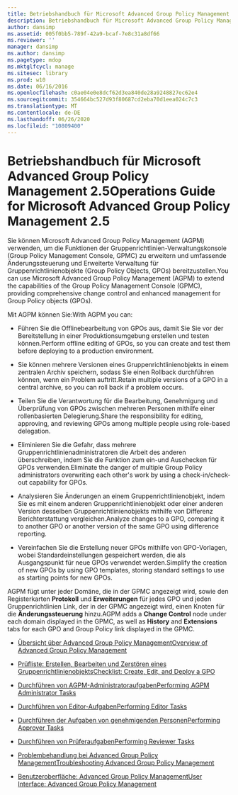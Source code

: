 ```yaml
---
title: Betriebshandbuch für Microsoft Advanced Group Policy Management 2.5
description: Betriebshandbuch für Microsoft Advanced Group Policy Management 2.5
author: dansimp
ms.assetid: 005f0bb5-789f-42a9-bcaf-7e8c31a8df66
ms.reviewer: ''
manager: dansimp
ms.author: dansimp
ms.pagetype: mdop
ms.mktglfcycl: manage
ms.sitesec: library
ms.prod: w10
ms.date: 06/16/2016
ms.openlocfilehash: c0ae04e0e8dcf62d3ea840de28a9248827ec62e4
ms.sourcegitcommit: 354664bc527d93f80687cd2eba70d1eea024c7c3
ms.translationtype: MT
ms.contentlocale: de-DE
ms.lasthandoff: 06/26/2020
ms.locfileid: "10809400"
---
```

# <span data-ttu-id="526fe-103">Betriebshandbuch für Microsoft Advanced Group Policy Management 2.5</span><span class="sxs-lookup"><span data-stu-id="526fe-103">Operations Guide for Microsoft Advanced Group Policy Management 2.5</span></span>


<span data-ttu-id="526fe-104">Sie können Microsoft Advanced Group Policy Management (AGPM) verwenden, um die Funktionen der Gruppenrichtlinien-Verwaltungskonsole (Group Policy Management Console, GPMC) zu erweitern und umfassende Änderungssteuerung und Erweiterte Verwaltung für Gruppenrichtlinienobjekte (Group Policy Objects, GPOs) bereitzustellen.</span><span class="sxs-lookup"><span data-stu-id="526fe-104">You can use Microsoft Advanced Group Policy Management (AGPM) to extend the capabilities of the Group Policy Management Console (GPMC), providing comprehensive change control and enhanced management for Group Policy objects (GPOs).</span></span>

<span data-ttu-id="526fe-105">Mit AGPM können Sie:</span><span class="sxs-lookup"><span data-stu-id="526fe-105">With AGPM you can:</span></span>

-   <span data-ttu-id="526fe-106">Führen Sie die Offlinebearbeitung von GPOs aus, damit Sie Sie vor der Bereitstellung in einer Produktionsumgebung erstellen und testen können.</span><span class="sxs-lookup"><span data-stu-id="526fe-106">Perform offline editing of GPOs, so you can create and test them before deploying to a production environment.</span></span>

-   <span data-ttu-id="526fe-107">Sie können mehrere Versionen eines Gruppenrichtlinienobjekts in einem zentralen Archiv speichern, sodass Sie einen Rollback durchführen können, wenn ein Problem auftritt.</span><span class="sxs-lookup"><span data-stu-id="526fe-107">Retain multiple versions of a GPO in a central archive, so you can roll back if a problem occurs.</span></span>

-   <span data-ttu-id="526fe-108">Teilen Sie die Verantwortung für die Bearbeitung, Genehmigung und Überprüfung von GPOs zwischen mehreren Personen mithilfe einer rollenbasierten Delegierung.</span><span class="sxs-lookup"><span data-stu-id="526fe-108">Share the responsibility for editing, approving, and reviewing GPOs among multiple people using role-based delegation.</span></span>

-   <span data-ttu-id="526fe-109">Eliminieren Sie die Gefahr, dass mehrere Gruppenrichtlinienadministratoren die Arbeit des anderen überschreiben, indem Sie die Funktion zum ein-und Auschecken für GPOs verwenden.</span><span class="sxs-lookup"><span data-stu-id="526fe-109">Eliminate the danger of multiple Group Policy administrators overwriting each other's work by using a check-in/check-out capability for GPOs.</span></span>

-   <span data-ttu-id="526fe-110">Analysieren Sie Änderungen an einem Gruppenrichtlinienobjekt, indem Sie es mit einem anderen Gruppenrichtlinienobjekt oder einer anderen Version desselben Gruppenrichtlinienobjekts mithilfe von Differenz Berichterstattung vergleichen.</span><span class="sxs-lookup"><span data-stu-id="526fe-110">Analyze changes to a GPO, comparing it to another GPO or another version of the same GPO using difference reporting.</span></span>

-   <span data-ttu-id="526fe-111">Vereinfachen Sie die Erstellung neuer GPOs mithilfe von GPO-Vorlagen, wobei Standardeinstellungen gespeichert werden, die als Ausgangspunkt für neue GPOs verwendet werden.</span><span class="sxs-lookup"><span data-stu-id="526fe-111">Simplify the creation of new GPOs by using GPO templates, storing standard settings to use as starting points for new GPOs.</span></span>

<span data-ttu-id="526fe-112">AGPM fügt unter jeder Domäne, die in der GPMC angezeigt wird, sowie den Registerkarten **Protokoll** und **Erweiterungen** für jedes GPO und jeden Gruppenrichtlinien Link, der in der GPMC angezeigt wird, einen Knoten für die **Änderungssteuerung** hinzu.</span><span class="sxs-lookup"><span data-stu-id="526fe-112">AGPM adds a **Change Control** node under each domain displayed in the GPMC, as well as **History** and **Extensions** tabs for each GPO and Group Policy link displayed in the GPMC.</span></span>

-   [<span data-ttu-id="526fe-113">Übersicht über Advanced Group Policy Management</span><span class="sxs-lookup"><span data-stu-id="526fe-113">Overview of Advanced Group Policy Management</span></span>](overview-of-advanced-group-policy-management.md)

-   [<span data-ttu-id="526fe-114">Prüfliste: Erstellen, Bearbeiten und Zerstören eines Gruppenrichtlinienobjekts</span><span class="sxs-lookup"><span data-stu-id="526fe-114">Checklist: Create, Edit, and Deploy a GPO</span></span>](checklist-create-edit-and-deploy-a-gpo.md)

-   [<span data-ttu-id="526fe-115">Durchführen von AGPM-Administratoraufgaben</span><span class="sxs-lookup"><span data-stu-id="526fe-115">Performing AGPM Administrator Tasks</span></span>](performing-agpm-administrator-tasks.md)

-   [<span data-ttu-id="526fe-116">Durchführen von Editor-Aufgaben</span><span class="sxs-lookup"><span data-stu-id="526fe-116">Performing Editor Tasks</span></span>](performing-editor-tasks.md)

-   [<span data-ttu-id="526fe-117">Durchführen der Aufgaben von genehmigenden Personen</span><span class="sxs-lookup"><span data-stu-id="526fe-117">Performing Approver Tasks</span></span>](performing-approver-tasks.md)

-   [<span data-ttu-id="526fe-118">Durchführen von Prüferaufgaben</span><span class="sxs-lookup"><span data-stu-id="526fe-118">Performing Reviewer Tasks</span></span>](performing-reviewer-tasks.md)

-   [<span data-ttu-id="526fe-119">Problembehandlung bei Advanced Group Policy Management</span><span class="sxs-lookup"><span data-stu-id="526fe-119">Troubleshooting Advanced Group Policy Management</span></span>](troubleshooting-advanced-group-policy-management.md)

-   [<span data-ttu-id="526fe-120">Benutzeroberfläche: Advanced Group Policy Management</span><span class="sxs-lookup"><span data-stu-id="526fe-120">User Interface: Advanced Group Policy Management</span></span>](user-interface-advanced-group-policy-management.md)

 

 





